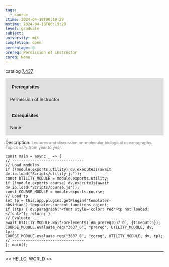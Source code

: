 ```yaml
---
tags:
  - course
ctime: 2024-04-18T00:19:29
mstime: 2024-04-18T00:19:29
level: graduate
subject: 
university: mit
completion: open
percentage: 0
prereq: Permission of instructor
coreq: None.
---
```


catalog [7.437](http://student.mit.edu/catalog/m7a.html#7.437)

<span style="display: block; padding: 15px; background-color: rgb(100, 100, 100, 0.2);"><font id="m_prereq3637_0" style="display: block; font-family: Arial, sans-serif; font-weight: bold; padding: 5px">Prerequisites</font><br><span id="prereq3637_0">Permission of instructor</span></span>
<span style="display: block; padding: 15px; background-color: rgb(100, 100, 100, 0.2);"><font id="m_coreq3637_0" style="display: block; font-family: Arial, sans-serif; font-weight: bold; padding: 5px">Corequisites</font><br><span id="coreq3637_0">None.</span></span>

<font style="">Description:</font>
<font style="color: grey; font-size: 0.8rem;">Lectures and discussion on molecular biological oceanography. Topics vary from year to year.</font>

```dataviewjs
const main = async _ => {
// --------------------------------
// Load modules
if (!module.exports.utility) dv.executeJs(await dv.io.load("Scripts/utility.js"));
const UTILITY_MODULE = module.exports.utility;
if (!module.exports.course) dv.executeJs(await dv.io.load("Scripts/course.js"));
const COURSE_MODULE = module.exports.course;
// Load tp
let tp = this.app.plugins.getPlugin("templater-obsidian").templater.current_functions_object;
if (!tp) { dv.paragraph("<font style='color: red'>tp not loaded!</font>"); return; }
// Evaluate
await UTILITY_MODULE.waitForElements(`#m_prereq3637_0`, {timeout:5});
COURSE_MODULE.evaluate_req("3637_0", "prereq", UTILITY_MODULE, dv, tp);
COURSE_MODULE.evaluate_req("3637_0", "coreq", UTILITY_MODULE, dv, tp);
// --------------------------------
}; main();
```

---

<< HELLO, WORLD >>
